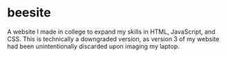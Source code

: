 # beesite
A website I made in college to expand my skills in HTML, JavaScript, and CSS. This is technically a downgraded version, as version 3 of my website had been unintentionally discarded upon imaging my laptop.
